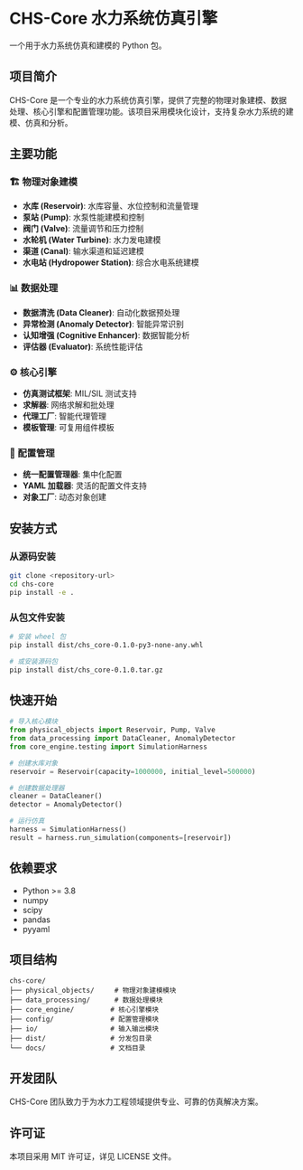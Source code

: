 # CHS-Core 水力系统仿真引擎

一个用于水力系统仿真和建模的 Python 包。

## 项目简介

CHS-Core 是一个专业的水力系统仿真引擎，提供了完整的物理对象建模、数据处理、核心引擎和配置管理功能。该项目采用模块化设计，支持复杂水力系统的建模、仿真和分析。

## 主要功能

### 🏗️ 物理对象建模
- **水库 (Reservoir)**: 水库容量、水位控制和流量管理
- **泵站 (Pump)**: 水泵性能建模和控制
- **阀门 (Valve)**: 流量调节和压力控制
- **水轮机 (Water Turbine)**: 水力发电建模
- **渠道 (Canal)**: 输水渠道和延迟建模
- **水电站 (Hydropower Station)**: 综合水电系统建模

### 📊 数据处理
- **数据清洗 (Data Cleaner)**: 自动化数据预处理
- **异常检测 (Anomaly Detector)**: 智能异常识别
- **认知增强 (Cognitive Enhancer)**: 数据智能分析
- **评估器 (Evaluator)**: 系统性能评估

### ⚙️ 核心引擎
- **仿真测试框架**: MIL/SIL 测试支持
- **求解器**: 网络求解和批处理
- **代理工厂**: 智能代理管理
- **模板管理**: 可复用组件模板

### 🔧 配置管理
- **统一配置管理器**: 集中化配置
- **YAML 加载器**: 灵活的配置文件支持
- **对象工厂**: 动态对象创建

## 安装方式

### 从源码安装
```bash
git clone <repository-url>
cd chs-core
pip install -e .
```

### 从包文件安装
```bash
# 安装 wheel 包
pip install dist/chs_core-0.1.0-py3-none-any.whl

# 或安装源码包
pip install dist/chs_core-0.1.0.tar.gz
```

## 快速开始

```python
# 导入核心模块
from physical_objects import Reservoir, Pump, Valve
from data_processing import DataCleaner, AnomalyDetector
from core_engine.testing import SimulationHarness

# 创建水库对象
reservoir = Reservoir(capacity=1000000, initial_level=500000)

# 创建数据处理器
cleaner = DataCleaner()
detector = AnomalyDetector()

# 运行仿真
harness = SimulationHarness()
result = harness.run_simulation(components=[reservoir])
```

## 依赖要求

- Python >= 3.8
- numpy
- scipy
- pandas
- pyyaml

## 项目结构

```
chs-core/
├── physical_objects/     # 物理对象建模模块
├── data_processing/      # 数据处理模块
├── core_engine/         # 核心引擎模块
├── config/              # 配置管理模块
├── io/                  # 输入输出模块
├── dist/                # 分发包目录
└── docs/                # 文档目录
```

## 开发团队

CHS-Core 团队致力于为水力工程领域提供专业、可靠的仿真解决方案。

## 许可证

本项目采用 MIT 许可证，详见 LICENSE 文件。
